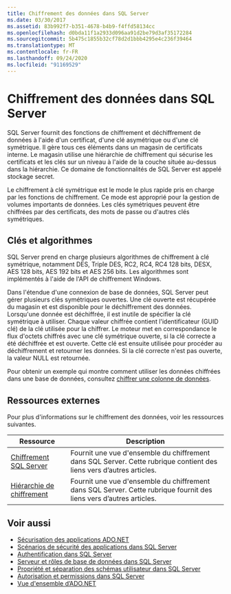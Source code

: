 ```yaml
---
title: Chiffrement des données dans SQL Server
ms.date: 03/30/2017
ms.assetid: 83b992f7-b351-4678-b4b9-f4ffd58134cc
ms.openlocfilehash: d0bda11f1a2933d096aa91d2be79d3af35172284
ms.sourcegitcommit: 5b475c1855b32cf78d2d1bbb4295e4c236f39464
ms.translationtype: MT
ms.contentlocale: fr-FR
ms.lasthandoff: 09/24/2020
ms.locfileid: "91169529"
---
```

# <a name="data-encryption-in-sql-server"></a>Chiffrement des données dans SQL Server

SQL Server fournit des fonctions de chiffrement et déchiffrement de données à l'aide d'un certificat, d'une clé asymétrique ou d'une clé symétrique. Il gère tous ces éléments dans un magasin de certificats interne. Le magasin utilise une hiérarchie de chiffrement qui sécurise les certificats et les clés sur un niveau à l'aide de la couche située au-dessus dans la hiérarchie. Ce domaine de fonctionnalités de SQL Server est appelé stockage secret.  
  
 Le chiffrement à clé symétrique est le mode le plus rapide pris en charge par les fonctions de chiffrement. Ce mode est approprié pour la gestion de volumes importants de données. Les clés symétriques peuvent être chiffrées par des certificats, des mots de passe ou d'autres clés symétriques.  
  
## <a name="keys-and-algorithms"></a>Clés et algorithmes  

 SQL Server prend en charge plusieurs algorithmes de chiffrement à clé symétrique, notamment DES, Triple DES, RC2, RC4, RC4 128 bits, DESX, AES 128 bits, AES 192 bits et AES 256 bits. Les algorithmes sont implémentés à l'aide de l'API de chiffrement Windows.  
  
 Dans l'étendue d'une connexion de base de données, SQL Server peut gérer plusieurs clés symétriques ouvertes. Une clé ouverte est récupérée du magasin et est disponible pour le déchiffrement des données. Lorsqu'une donnée est déchiffrée, il est inutile de spécifier la clé symétrique à utiliser. Chaque valeur chiffrée contient l'identificateur (GUID clé) de la clé utilisée pour la chiffrer. Le moteur met en correspondance le flux d'octets chiffrés avec une clé symétrique ouverte, si la clé correcte a été déchiffrée et est ouverte. Cette clé est ensuite utilisée pour procéder au déchiffrement et retourner les données. Si la clé correcte n'est pas ouverte, la valeur NULL est retournée.  
  
 Pour obtenir un exemple qui montre comment utiliser les données chiffrées dans une base de données, consultez [chiffrer une colonne de données](/sql/relational-databases/security/encryption/encrypt-a-column-of-data).
  
## <a name="external-resources"></a>Ressources externes  

 Pour plus d'informations sur le chiffrement des données, voir les ressources suivantes.  
  
|Ressource|Description|  
|-|-|  
|[Chiffrement SQL Server](/sql/relational-databases/security/encryption/sql-server-encryption)|Fournit une vue d'ensemble du chiffrement dans SQL Server. Cette rubrique contient des liens vers d’autres articles.|  
|[Hiérarchie de chiffrement](/sql/relational-databases/security/encryption/encryption-hierarchy)|Fournit une vue d'ensemble du chiffrement dans SQL Server. Cette rubrique fournit des liens vers d’autres articles.|  
  
## <a name="see-also"></a>Voir aussi

- [Sécurisation des applications ADO.NET](../securing-ado-net-applications.md)
- [Scénarios de sécurité des applications dans SQL Server](application-security-scenarios-in-sql-server.md)
- [Authentification dans SQL Server](authentication-in-sql-server.md)
- [Serveur et rôles de base de données dans SQL Server](server-and-database-roles-in-sql-server.md)
- [Propriété et séparation des schémas utilisateur dans SQL Server](ownership-and-user-schema-separation-in-sql-server.md)
- [Autorisation et permissions dans SQL Server](authorization-and-permissions-in-sql-server.md)
- [Vue d'ensemble d’ADO.NET](../ado-net-overview.md)
